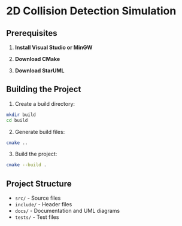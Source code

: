 # 2D Collision Detection Simulation

## Prerequisites

1. **Install Visual Studio or MinGW**
   
2. **Download CMake**

3. **Download StarUML**

## Building the Project

1. Create a build directory:
```bash
mkdir build
cd build
```

2. Generate build files:
```bash
cmake ..
```

3. Build the project:
```bash
cmake --build .
```

## Project Structure
- `src/` - Source files
- `include/` - Header files
- `docs/` - Documentation and UML diagrams
- `tests/` - Test files
